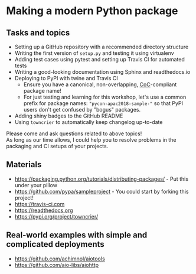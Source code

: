 # Making a modern Python package

## Tasks and topics

* Setting up a GitHub repository with a recommended directory structure
* Writing the first version of `setup.py` and testing it using virtualenv
* Adding test cases using pytest and setting up Travis CI for automated tests
* Writing a good-looking documentation using Sphinx and readthedocs.io
* Deploying to PyPI with twine and Travis CI
  - Ensure you have a canonical, non-overlapping, [CoC](https://www.python.org/psf/codeofconduct/)-compliant package name!
  - For just testing and learning for this workshop, let's use a common prefix for package names: `"pycon-apac2018-sample-"` so that PyPI users don't get confused by "bogus" packages.
* Adding shiny badges to the GitHub README
* Using `towncrier` to automatically keep changelog up-to-date

Please come and ask questions related to above topics!  
As long as our time allows, I could help you to resolve problems in the packaging and CI setups of your projects.

## Materials

* https://packaging.python.org/tutorials/distributing-packages/ - Put this under your pillow
* https://github.com/pypa/sampleproject - You could start by forking this project!
* https://travis-ci.com
* https://readthedocs.org
* https://pypi.org/project/towncrier/

## Real-world examples with simple and complicated deployments

* https://github.com/achimnol/aiotools
* https://github.com/aio-libs/aiohttp
